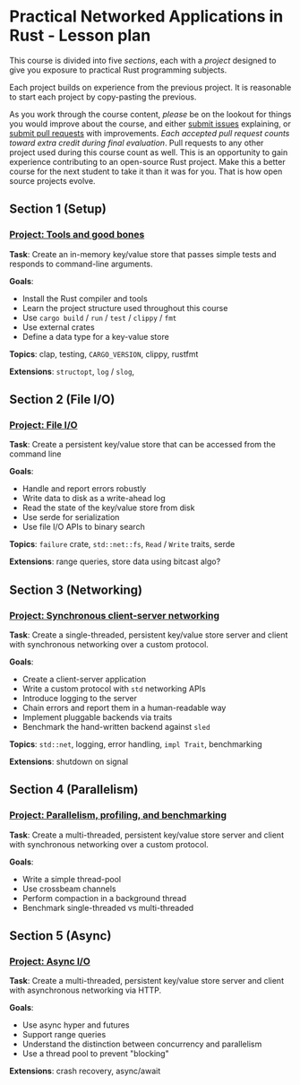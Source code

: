 # Practical Networked Applications in Rust - Lesson plan

This course is divided into five _sections_, each with a _project_ designed to
give you exposure to practical Rust programming subjects.

Each project builds on experience from the previous project. It is reasonable to
start each project by copy-pasting the previous.

As you work through the course content, _please_ be on the lookout for things
you would improve about the course, and either [submit issues][si] explaining,
or [submit pull requests][spr] with improvements. _Each accepted pull request
counts toward extra credit during final evaluation_. Pull requests to any other
project used during this course count as well. This is an opportunity to gain
experience contributing to an open-source Rust project. Make this a better
course for the next student to take it than it was for you. That is how open
source projects evolve.

[si]: https://github.com/pingcap/talent-plan/issues/new
[spr]: https://github.com/pingcap/talent-plan/compare

## Section 1 (Setup)


### [Project: Tools and good bones][p-tools]

**Task**: Create an in-memory key/value store that passes simple tests and responds
to command-line arguments.

**Goals**:

- Install the Rust compiler and tools
- Learn the project structure used throughout this course
- Use `cargo build` / `run` / `test` / `clippy` / `fmt`
- Use external crates
- Define a data type for a key-value store

**Topics**: clap, testing, `CARGO_VERSION`, clippy, rustfmt

**Extensions**: `structopt`, `log` / `slog`,

## Section 2 (File I/O)


### [Project: File I/O][p-fs]

**Task**: Create a persistent key/value store that can be accessed from the
command line

**Goals**:

- Handle and report errors robustly
- Write data to disk as a write-ahead log
- Read the state of the key/value store from disk
- Use serde for serialization
- Use file I/O APIs to binary search

**Topics**: `failure` crate, `std::net::fs`, `Read` / `Write` traits,
serde

**Extensions**: range queries, store data using bitcast algo?

## Section 3 (Networking)


### [Project: Synchronous client-server networking][p-net]

**Task**: Create a single-threaded, persistent key/value store server and client
with synchronous networking over a custom protocol.

**Goals**:

- Create a client-server application
- Write a custom protocol with `std` networking APIs
- Introduce logging to the server
- Chain errors and report them in a human-readable way
- Implement pluggable backends via traits
- Benchmark the hand-written backend against `sled`

 **Topics**: `std::net`, logging, error handling, `impl Trait`, benchmarking

**Extensions**: shutdown on signal

## Section 4 (Parallelism)


### [Project: Parallelism, profiling, and benchmarking][p-par]

**Task**: Create a multi-threaded, persistent key/value store server and client
with synchronous networking over a custom protocol.

**Goals**:

- Write a simple thread-pool
- Use crossbeam channels
- Perform compaction in a background thread
- Benchmark single-threaded vs multi-threaded

## Section 5 (Async)


### [Project: Async I/O][p-async]

**Task**: Create a multi-threaded, persistent key/value store server and client
with asynchronous networking via HTTP.

**Goals**:

- Use async hyper and futures
- Support range queries
- Understand the distinction between concurrency and parallelism
- Use a thread pool to prevent "blocking"

**Extensions**: crash recovery, async/await


<!--

## TODOs

- reduce scope
- fmt subject isn't _necessary_ but is a deep-dive topic
- need to have a "how to get help" section somewhere

-->




<!-- lesson and project links -->


<!-- section 1 -->

[p-tools]: projects/project-1/project.md
[t-whirlwind]: lessons/whirlwind.md
[s-whirlwind]: lessons/whirlwind.slides.html
[t-data]: lessons/data-structures.md
[s-data]: lessons/data-structures.slides.html
[t-crates]: lessons/crates.md
[s-crates]: lessons/crates.slides.html
[t-tools]: lessons/tools.md
[s-tools]: lessons/tools.slides.html
[t-fmt]: lessons/formatting.md
[s-fmt]: lessons/formatting.slides.html

<!-- section 2 -->

[p-fs]: projects/project-2/project.md
[t-errors]: lessons/error-handling.md
[s-errors]: lessons/error-handling.slides.html
[t-coll]: lessons/collections-and-iterators.md
[s-coll]: lessons/collections-and-iterators.slides.html

<!-- section 3 -->

[p-net]: projects/project-3/project.md
[t-net]: lessons/networking.md
[s-net]: lessons/networking.slides.html
[t-build]: lessons/build-time.md
[s-build]: lessons/build-time.slides.html
[t-grpc]: lessons/grpc.md
[s-grpc]: lessons/gprc.slides.html

<!-- section 4 -->

[p-par]: projects/project-4/project.md
[t-alias]: lessons/aliasing-and-mutability.md
[s-alias]: lessons/aliasing-and-mutability.slides.html
[t-own]: lessons/ownership-and-borrowing.md
[s-own]: lessons/ownership-and-borrowing.slides.html
[t-par]: lessons/parallelism.md
[s-par]: lessons/parallelism.slides.html
[t-prof]: lessons/profiling.md
[s-prof]: lessons/profiling.slides.html

<!-- section 5 -->

[p-async]: projects/project-5/project.md
[t-fut]: lessons/futures.md
[s-fut]: lessons/futures.slides.html
[t-async-await]: lessons/async-await.md
[s-async-await]: lessons/async-await.slides.html
